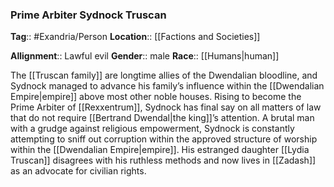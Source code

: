 ### Prime Arbiter Sydnock Truscan
**Tag**:: #Exandria/Person
**Location**:: [[Factions and Societies]]

**Allignment**:: Lawful evil
**Gender**:: male
**Race**:: [[Humans|human]]

The [[Truscan family]] are longtime allies of the Dwendalian bloodline, and Sydnock managed to advance his family’s influence within the [[Dwendalian Empire|empire]] above most other noble houses. Rising to become the Prime Arbiter of [[Rexxentrum]], Sydnock has final say on all matters of law that do not require [[Bertrand Dwendal|the king]]’s attention. A brutal man with a grudge against religious empowerment, Sydnock is constantly attempting to sniff out corruption within the approved structure of worship within the [[Dwendalian Empire|empire]]. His estranged daughter [[Lydia Truscan]] disagrees with his ruthless methods and now lives in [[Zadash]] as an advocate for civilian rights.